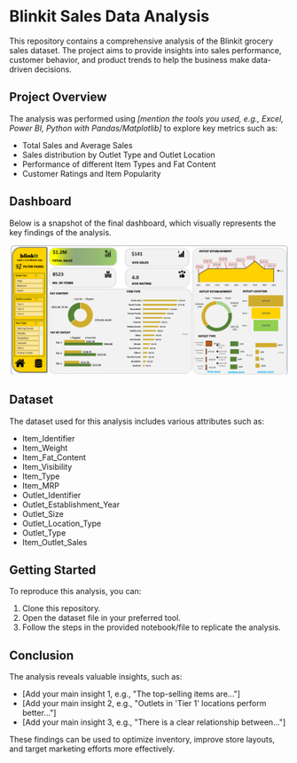 # Blinkit Sales Data Analysis

This repository contains a comprehensive analysis of the Blinkit grocery sales dataset. The project aims to provide insights into sales performance, customer behavior, and product trends to help the business make data-driven decisions.

## Project Overview

The analysis was performed using *[mention the tools you used, e.g., Excel, Power BI, Python with Pandas/Matplotlib]* to explore key metrics such as:

* Total Sales and Average Sales
* Sales distribution by Outlet Type and Outlet Location
* Performance of different Item Types and Fat Content
* Customer Ratings and Item Popularity

## Dashboard

Below is a snapshot of the final dashboard, which visually represents the key findings of the analysis.

![Blinkit Sales Dashboard](dashboard_Image)

## Dataset

The dataset used for this analysis includes various attributes such as:

* Item_Identifier
* Item_Weight
* Item_Fat_Content
* Item_Visibility
* Item_Type
* Item_MRP
* Outlet_Identifier
* Outlet_Establishment_Year
* Outlet_Size
* Outlet_Location_Type
* Outlet_Type
* Item_Outlet_Sales

## Getting Started

To reproduce this analysis, you can:
1. Clone this repository.
2. Open the dataset file in your preferred tool.
3. Follow the steps in the provided notebook/file to replicate the analysis.

## Conclusion

The analysis reveals valuable insights, such as:
* [Add your main insight 1, e.g., "The top-selling items are..."]
* [Add your main insight 2, e.g., "Outlets in 'Tier 1' locations perform better..."]
* [Add your main insight 3, e.g., "There is a clear relationship between..."]

These findings can be used to optimize inventory, improve store layouts, and target marketing efforts more effectively.
